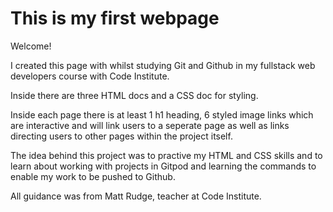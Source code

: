 # This is my first webpage

Welcome!

I created this page with whilst studying Git and Github in my fullstack web developers course with Code Institute.

Inside there are three HTML docs and a CSS doc for styling.

Inside each page there is at least 1 h1 heading, 6 styled image links which are interactive and will link users to a seperate page as well as links directing users to other pages within the project itself.

The idea behind this project was to practive my HTML and CSS skills and to learn about working with projects in Gitpod and learning the commands to enable my work to be pushed to Github.

All guidance was from Matt Rudge, teacher at Code Institute.